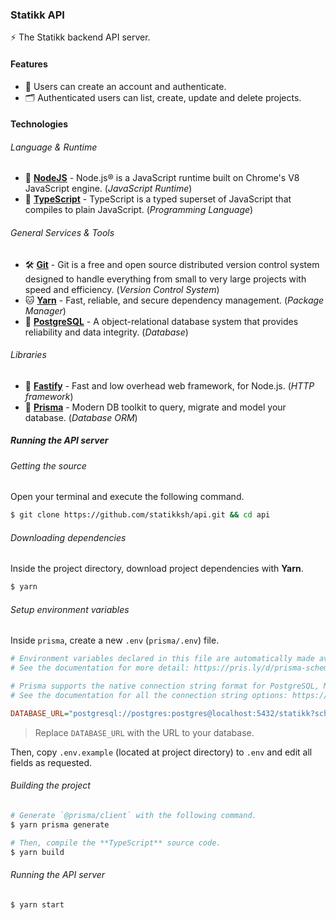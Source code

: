 ### Statikk API

:zap: The Statikk backend API server.

#### Features

- :closed_lock_with_key: Users can create an account and authenticate.
- :card_index_dividers: Authenticated users can list, create, update and delete projects.

#### Technologies

###### Language & Runtime

- :rocket: [**NodeJS**](https://nodejs.org) - Node.js® is a JavaScript runtime built on Chrome's V8 JavaScript engine. (*JavaScript Runtime*)
- :blue_book: [**TypeScript**](https://typescriptlang.org) - TypeScript is a typed superset of JavaScript that compiles to plain JavaScript. (*Programming Language*)

###### General Services & Tools

- :hammer_and_wrench: [**Git**](https://git-scm.com/) - Git is a free and open source distributed version control system designed to handle everything from small to very large projects with speed and efficiency. (*Version Control System*)
- :cat: [**Yarn**](https://classic.yarnpkg.com/en/docs/install) - Fast, reliable, and secure dependency management. (*Package Manager*)
- :elephant: [**PostgreSQL**](https://postgresql.org) - A object-relational database system that provides reliability and data integrity. (*Database*)

###### Libraries

- :leopard: [**Fastify**](https://fastify.io) - Fast and low overhead web framework, for Node.js. (*HTTP framework*)
- :floppy_disk: [**Prisma**](https://prisma.io) - Modern DB toolkit to query, migrate and model your database. (*Database ORM*)

##### Running the API server

###### Getting the source

Open your terminal and execute the following command.

```sh
$ git clone https://github.com/statikksh/api.git && cd api
```

###### Downloading dependencies

Inside the project directory, download project dependencies with **Yarn**.

```sh
$ yarn
```

###### Setup environment variables

Inside `prisma`, create a new `.env` (`prisma/.env`) file.

```ini
# Environment variables declared in this file are automatically made available to Prisma.
# See the documentation for more detail: https://pris.ly/d/prisma-schema#using-environment-variables

# Prisma supports the native connection string format for PostgreSQL, MySQL and SQLite.
# See the documentation for all the connection string options: https://pris.ly/d/connection-strings

DATABASE_URL="postgresql://postgres:postgres@localhost:5432/statikk?schema=public"
```

> Replace `DATABASE_URL` with the URL to your database.

Then, copy `.env.example` (located at project directory) to `.env` and edit all fields as requested.

###### Building the project

```sh
# Generate `@prisma/client` with the following command.
$ yarn prisma generate

# Then, compile the **TypeScript** source code.
$ yarn build
```

###### Running the API server

```
$ yarn start 
```
